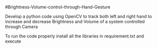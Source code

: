 #Brightness-Volume-control-through-Hand-Gesture

Develop a python code using OpenCV to track both left and right hand to increase and decrease Brightness and Volume of a system controlled through Camera

To run the code properly install all the libraries in requirement.txt and execute
